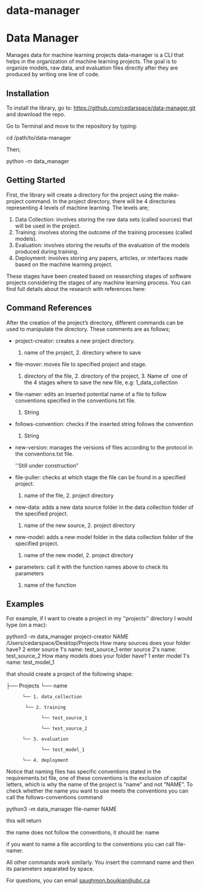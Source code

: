 # data-manager
<h1> Data Manager </h1>
Manages data for machine learning projects
data-manager is a CLI that helps in the organization of machine learning projects. The goal is to organize models, raw data, and evaluation files directly after they are produced by writing one line of code. 



<h2> Installation </h2>

To install the library, go to: https://github.com/cedarspace/data-manager.git and download the repo. 

Go to Terminal and move to the repository by typing: 

cd /path/to/data-manager

Then;

python -m data_manager <command name> 





<h2> Getting Started </h2>

First, the library will create a directory for the project using the make-project command. In the project directory, there will be 4 directories representing 4 levels of machine learning. The levels are; 

1. Data Collection: involves storing the raw data sets (called sources) that will be used in the project.
2. Training: involves storing the outcome of the training processes (called models).
3. Evaluation: involves storing the results of the evaluation of the models produced during training.
4. Deployment: involves storing any papers, articles, or interfaces made based on the machine learning project. 

These stages have been created based on researching stages of software projects considering the stages of any machine learning process.  You can find full details about the research with references here: 

<h2> Command References </h2>

After the creation of the project’s directory, different commands can be used to manipulate the directory. These comments are as follows;  

-  project-creator: creates a new project directory.
     1. name of the project, 2. directory where to save

- file-mover: moves file to specified project and stage. 

     1. directory of the file, 2. directory of the project, 3. Name of  one of the 4 stages where to save the new file, e.g: 1_data_collection

- file-namer: edits an inserted potential name of a file to follow conventions specified in the conventions.txt file. 

     1. String
   
- follows-convention: checks if the inserted string follows the convention

     1. String

- new-version: manages the versions of files according to the protocol in the conventions.txt file. 

     ''Still under construction”

- file-puller: checks at which stage the file can be found in a specified project. 

     1. name of the file, 2. project directory

- new-data: adds a new data source folder in the data collection folder of the specified project.
  
     1. name of the new source, 2. project directory

- new-model: adds a new model folder in the data collection folder of the specified project.

     1. name of the new model, 2. project directory

- parameters: call it with the function names above to check its parameters

     1. name of the function


<h2> Examples </h2>

For example, if I want to create a project in my ‘'projects’' directory I would type (on a mac): 

python3 -m data_manager project-creator NAME /Users/cedarspace/Desktop/Projects
How many sources does your folder have? 2
enter source 1's name: test_source_1
enter source 2's name: test_source_2
How many models does your folder have? 1
enter model 1's name: test_model_1

that should create a project of the following shape: 

├── Projects
     └── name

          └── 1. data_collection 

           └── 2. training

                 └── test_source_1

                 └── test_source_2 

          └── 3. evaluation  

                 └── test_model_1

          └── 4. deployment 



Notice that naming files has specific conventions stated in the requirements.txt file, one of these conventions is the exclusion of capital letters, which is why the name of the project is “name” and not “NAME”. To check whether the name you want to use meets the conventions you can call the follows-conventions command

python3 -m data_manager file-namer NAME

this will return 

the name does not follow the conventions, it should be: 
name

if you want to name a file according to the conventions you can call file-namer. 

All other commands work similarly. You insert the command name and then its parameters separated by space. 


For questions, you can email saughmon.boujkian@ubc.ca
